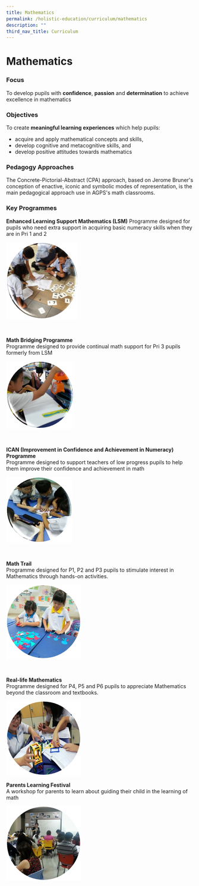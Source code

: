 ```yaml
---
title: Mathematics
permalink: /holistic-education/curriculum/mathematics
description: ""
third_nav_title: Curriculum
---
```

Mathematics
===========

### Focus

To develop pupils with **confidence**, **passion** and **determination** to achieve excellence in mathematics

  

### Objectives

To create **meaningful learning experiences** which help pupils:

*   acquire and apply mathematical concepts and skills,
*   develop cognitive and metacognitive skills, and
*   develop positive attitudes towards mathematics

  

### Pedagogy Approaches

The Concrete-Pictorial-Abstract (CPA) approach, based on Jerome Bruner's conception of enactive, iconic and symbolic modes of representation, is the main pedagogical approach use in AGPS's math classrooms.

  

### Key Programmes

**Enhanced Learning Support Mathematics (LSM)**
Programme designed for pupils who need extra support in acquiring basic numeracy skills when they are in Pri 1 and 2

![Enhanced Learning Support Mathematics (LSM)](/images/Enhanced%20Learning%20Support%20Mathematics%20(LSM).png)

<br>

**Math Bridging Programme**  
Programme designed to provide continual math support for Pri 3 pupils formerly from LSM

![Math Bridging Programme](/images/Math%20Bridging%20Programme.png)

<br>

**ICAN (Improvement in Confidence and Achievement in Numeracy) Programme**  
Programme designed to support teachers of low progress pupils to help them improve their confidence and achievement in math

![ICAN (Improvement in Confidence and Achievement in Numeracy) Programme](/images/Improvement%20in%20Confidence%20and%20Achievement%20in%20Numeracy%20Programme.png)

<br>

**Math Trail**
<br>
Programme designed for P1, P2 and P3 pupils to stimulate interest in Mathematics through hands-on activities.

![Math Trail](/images/Math%20Trail.png)

<br>

**Real-life Mathematics**
<br>
Programme designed for P4, P5 and P6 pupils to appreciate Mathematics beyond the classroom and textbooks.

![Real-life Mathematics](/images/Real-life%20Mathematics.png)

**Parents Learning Festival**
<br>
A workshop for parents to learn about guiding their child in the learning of math

![Parents Learning Festival](/images/Parents%20Learning%20Festival.png)